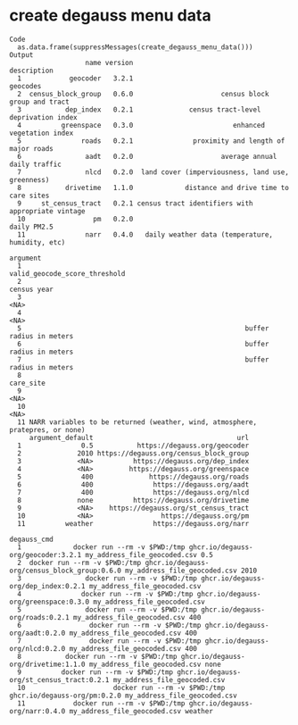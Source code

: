 # create degauss menu data

    Code
      as.data.frame(suppressMessages(create_degauss_menu_data()))
    Output
                       name version                                       description
      1            geocoder   3.2.1                                          geocodes
      2  census_block_group   0.6.0                      census block group and tract
      3           dep_index   0.2.1              census tract-level deprivation index
      4          greenspace   0.3.0                         enhanced vegetation index
      5               roads   0.2.1               proximity and length of major roads
      6                aadt   0.2.0                      average annual daily traffic
      7                nlcd   0.2.0  land cover (imperviousness, land use, greenness)
      8           drivetime   1.1.0             distance and drive time to care sites
      9     st_census_tract   0.2.1 census tract identifiers with appropriate vintage
      10                 pm   0.2.0                                       daily PM2.5
      11               narr   0.4.0   daily weather data (temperature, humidity, etc)
                                                                              argument
      1                                                  valid_geocode_score_threshold
      2                                                                    census year
      3                                                                           <NA>
      4                                                                           <NA>
      5                                                        buffer radius in meters
      6                                                        buffer radius in meters
      7                                                        buffer radius in meters
      8                                                                      care_site
      9                                                                           <NA>
      10                                                                          <NA>
      11 NARR variables to be returned (weather, wind, atmosphere, pratepres, or none)
         argument_default                                    url
      1               0.5           https://degauss.org/geocoder
      2              2010 https://degauss.org/census_block_group
      3              <NA>          https://degauss.org/dep_index
      4              <NA>         https://degauss.org/greenspace
      5               400              https://degauss.org/roads
      6               400               https://degauss.org/aadt
      7               400               https://degauss.org/nlcd
      8              none          https://degauss.org/drivetime
      9              <NA>    https://degauss.org/st_census_tract
      10             <NA>                 https://degauss.org/pm
      11          weather               https://degauss.org/narr
                                                                                                         degauss_cmd
      1             docker run --rm -v $PWD:/tmp ghcr.io/degauss-org/geocoder:3.2.1 my_address_file_geocoded.csv 0.5
      2  docker run --rm -v $PWD:/tmp ghcr.io/degauss-org/census_block_group:0.6.0 my_address_file_geocoded.csv 2010
      3                docker run --rm -v $PWD:/tmp ghcr.io/degauss-org/dep_index:0.2.1 my_address_file_geocoded.csv
      4               docker run --rm -v $PWD:/tmp ghcr.io/degauss-org/greenspace:0.3.0 my_address_file_geocoded.csv
      5                docker run --rm -v $PWD:/tmp ghcr.io/degauss-org/roads:0.2.1 my_address_file_geocoded.csv 400
      6                 docker run --rm -v $PWD:/tmp ghcr.io/degauss-org/aadt:0.2.0 my_address_file_geocoded.csv 400
      7                 docker run --rm -v $PWD:/tmp ghcr.io/degauss-org/nlcd:0.2.0 my_address_file_geocoded.csv 400
      8           docker run --rm -v $PWD:/tmp ghcr.io/degauss-org/drivetime:1.1.0 my_address_file_geocoded.csv none
      9          docker run --rm -v $PWD:/tmp ghcr.io/degauss-org/st_census_tract:0.2.1 my_address_file_geocoded.csv
      10                      docker run --rm -v $PWD:/tmp ghcr.io/degauss-org/pm:0.2.0 my_address_file_geocoded.csv
      11            docker run --rm -v $PWD:/tmp ghcr.io/degauss-org/narr:0.4.0 my_address_file_geocoded.csv weather

